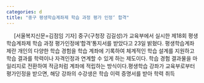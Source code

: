 ```yaml
---
categories: d
title: "중구 평생학습계좌제 학습 과정 평가 인정‘ 합격"
---
```

&nbsp;&nbsp;&nbsp;&nbsp; [서울복지신문=김점임 기자] 중구(구청장 김길성)가 교육부에서 실시한 제18회 평생학습계좌제 학습 과정 평가인정에‘합격’통지서를 받았다고 23일 밝혔다. 평생학습계좌제란 개인의 다양한 학습 경험을 학습 계좌에 기록하여 체계적인 학습 설계를 지원하고 학습 결과를 학력이나 자격인정과 연계할 수 있게 하는 제도이다. 학습 경험 결과물을 마일리지로 전환하여 적금처럼 계좌에 적립하는 방식이다.평생학습 강좌가 교육부로부터 평가인정을 받으면, 해당 강좌의 수강생은 학습 이력 증명서를 받아 학력 취득 